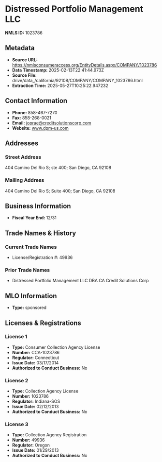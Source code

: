 # Distressed Portfolio Management LLC

**NMLS ID:** 1023786

## Metadata
- **Source URL:** https://nmlsconsumeraccess.org/EntityDetails.aspx/COMPANY/1023786
- **Data Timestamp:** 2025-02-13T22:41:44.973Z
- **Source File:** drive/data_/california/92108/COMPANY/COMPANY_1023786.html
- **Extraction Time:** 2025-05-27T10:25:22.947232

## Contact Information
- **Phone:** 858-467-7270
- **Fax:** 858-268-0021
- **Email:** joprae@creditsolutionscorp.com
- **Website:** www.dpm-us.com

## Addresses
### Street Address
404 Camino Del Rio S; ste 400; San Diego, CA 92108

### Mailing Address
404 Camino Del Rio S; Suite 400; San Diego, CA 92108

## Business Information
- **Fiscal Year End:** 12/31

## Trade Names & History
### Current Trade Names
- License/Registration #: 49936

### Prior Trade Names
- Distressed Portfolio Management LLC DBA CA Credit Solutions Corp

## MLO Information
- **Type:** sponsored

## Licenses & Registrations

### License 1
- **Type:** Consumer Collection Agency License
- **Number:** CCA-1023786
- **Regulator:** Connecticut
- **Issue Date:** 03/17/2014
- **Authorized to Conduct Business:** No

### License 2
- **Type:** Collection Agency License
- **Number:** 1023786
- **Regulator:** Indiana-SOS
- **Issue Date:** 02/12/2013
- **Authorized to Conduct Business:** No

### License 3
- **Type:** Collection Agency Registration
- **Number:** 49936
- **Regulator:** Oregon
- **Issue Date:** 01/29/2013
- **Authorized to Conduct Business:** No
